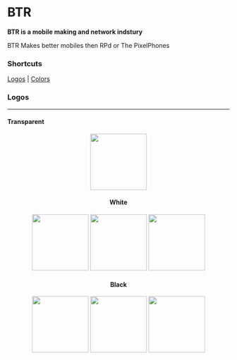 # BTR
**BTR is a mobile making and network indstury**

BTR Makes better mobiles then RPd or The PixelPhones

### Shortcuts
<p align="center">

  [Logos]()
  |
  [Colors](https://github.com/BNK-Trolling-Group/fake-brands/tree/main/BTR/Colors)

### Logos
---
#### Transparent
<div align="center">
    
  <img src="https://raw.githubusercontent.com/BNK-Trolling-Group/fake-brands/main/BTR/BTRTransparent.png" width="128px">
  
#### White
<div align="center">

  <img src="https://raw.githubusercontent.com/BNK-Trolling-Group/fake-brands/main/BTR/BTRWhiteTransparent.png" width="128px">
  <img src="https://raw.githubusercontent.com/BNK-Trolling-Group/fake-brands/main/BTR/BTRWhite.png" width="128px">
  <img src="https://raw.githubusercontent.com/BNK-Trolling-Group/fake-brands/main/BTR/BTRWhite2.png" width="128px">

#### Black
<div align="center">

  <img src="https://raw.githubusercontent.com/BNK-Trolling-Group/fake-brands/main/BTR/BTRBlackTransparent.png" width="128px">
  <img src="https://raw.githubusercontent.com/BNK-Trolling-Group/fake-brands/main/BTR/BTRBlack.png" width="128px">
  <img src="https://raw.githubusercontent.com/BNK-Trolling-Group/fake-brands/main/BTR/BTRBlack2.png" width="128px">


